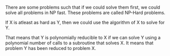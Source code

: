 There are some problems such that if we could solve them first, we could solve all problems in NP fast.
These problems are called NP-Hard problems.

If X is atleast as hard as Y, then we could use the algorithm of X to solve for Y.

That means that Y is polynomially reducible to X if we can solve Y using a polynomial number of calls to a subroutine that solves X.
It means that problem Y has been reduced to problem X.